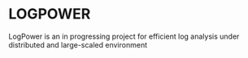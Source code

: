 # LOGPOWER
LogPower is an in progressing project for efficient log analysis under distributed and large-scaled environment
